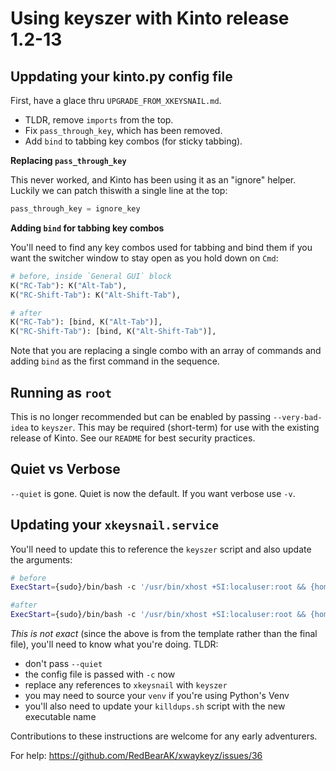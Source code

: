 # Using keyszer with Kinto release 1.2-13

## Uppdating your kinto.py config file

First, have a glace thru `UPGRADE_FROM_XKEYSNAIL.md`.

- TLDR, remove `imports` from the top.
- Fix `pass_through_key`, which has been removed.
- Add `bind` to tabbing key combos (for sticky tabbing).

**Replacing `pass_through_key`**

This never worked, and Kinto has been using it as an "ignore" helper.  Luckily we can patch thiswith a single line at the top:

```py
pass_through_key = ignore_key
```

**Adding `bind` for tabbing key combos**

You'll need to find any key combos used for tabbing and bind them if you want the switcher window to stay open as you hold down on `Cmd`:

```py
# before, inside `General GUI` block
K("RC-Tab"): K("Alt-Tab"),
K("RC-Shift-Tab"): K("Alt-Shift-Tab"),

# after
K("RC-Tab"): [bind, K("Alt-Tab")],
K("RC-Shift-Tab"): [bind, K("Alt-Shift-Tab")],
```

Note that you are replacing a single combo with an array of commands and adding `bind` as the first command in the sequence.


## Running as `root`

This is no longer recommended but can be enabled by passing `--very-bad-idea` to `keyszer`.  This may be required (short-term) for use with the existing release of Kinto.  See our `README` for best security practices.


## Quiet vs Verbose

`--quiet` is gone.  Quiet is now the default.  If you want verbose use `-v`.


## Updating your `xkeysnail.service`

You'll need to update this to reference the `keyszer` script and also update the arguments:

```sh
# before
ExecStart={sudo}/bin/bash -c '/usr/bin/xhost +SI:localuser:root && {homedir}/.config/kinto/killdups.sh && {xkeysnail} --quiet --watch {homedir}/.config/kinto/kinto.py'

#after
ExecStart={sudo}/bin/bash -c '/usr/bin/xhost +SI:localuser:root && {homedir}/.config/kinto/killdups.sh && {xkeysnail} --watch -c {homedir}/.config/kinto/kinto.py'
```

_This is not exact_ (since the above is from the template rather than the final file), you'll need to know what you're doing.  TLDR:

- don't pass `--quiet`
- the config file is passed with `-c` now
- replace any references to `xkeysnail` with `keyszer`
- you may need to source your `venv` if you're using Python's Venv
- you'll also need to update your `killdups.sh` script with the new executable name


Contributions to these instructions are welcome for any early adventurers.

For help: https://github.com/RedBearAK/xwaykeyz/issues/36







